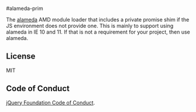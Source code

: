 #alameda-prim

The [alameda](https://github.com/requirejs/alameda) AMD module loader that includes a private promise shim if the JS environment does not provide one. This is mainly to support using alameda in IE 10 and 11. If that is not a requirement for your project, then use alameda.

## License

MIT

## Code of Conduct

[jQuery Foundation Code of Conduct](https://jquery.org/conduct/).
